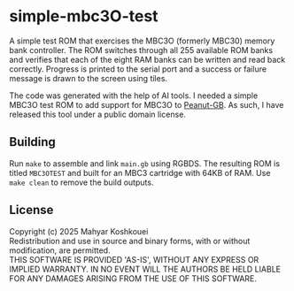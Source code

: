 # simple-mbc3O-test

A simple test ROM that exercises the MBC3O (formerly MBC30) memory bank controller. The ROM switches through all 255 available ROM banks and verifies that each of the eight RAM banks can be written and read back correctly. Progress is printed to the serial port and a success or failure message is drawn to the screen using tiles.

The code was generated with the help of AI tools. I needed a simple MBC3O test ROM to add support for MBC3O to [Peanut-GB](https://github.com/deltabeard/Peanut-GB). As such, I have released this tool under a public domain license.

## Building

Run `make` to assemble and link `main.gb` using RGBDS. The resulting ROM is titled `MBC3OTEST` and built for an MBC3 cartridge with 64KB of RAM. Use `make clean` to remove the build outputs.

## License

Copyright (c) 2025 Mahyar Koshkouei<br>
Redistribution and use in source and binary forms, with or without modification, are permitted.<br>
THIS SOFTWARE IS PROVIDED 'AS-IS', WITHOUT ANY EXPRESS OR IMPLIED WARRANTY. IN NO EVENT WILL THE AUTHORS BE HELD LIABLE FOR ANY DAMAGES ARISING FROM THE USE OF THIS SOFTWARE. 
